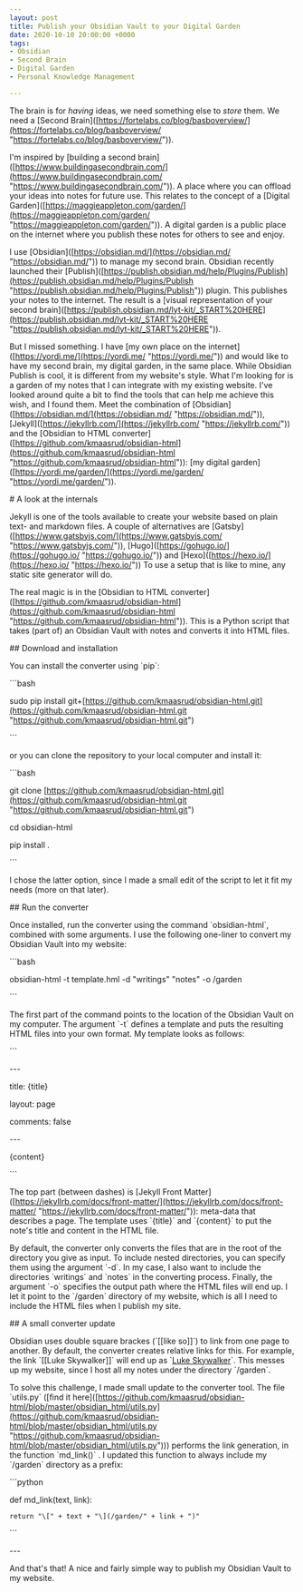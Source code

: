 ```yaml
---
layout: post
title: Publish your Obsidian Vault to your Digital Garden
date: 2020-10-10 20:00:00 +0000
tags:
- Obsidian
- Second Brain
- Digital Garden
- Personal Knowledge Management

---
```

The brain is for *having* ideas, we need something else to *store* them. We need a \[Second Brain\]([https://fortelabs.co/blog/basboverview/](https://fortelabs.co/blog/basboverview/ "https://fortelabs.co/blog/basboverview/")).

I'm inspired by \[building a second brain\]([https://www.buildingasecondbrain.com/](https://www.buildingasecondbrain.com/ "https://www.buildingasecondbrain.com/")). A place where you can offload your ideas into notes for future use. This relates to the concept of a \[Digital Garden\]([https://maggieappleton.com/garden/](https://maggieappleton.com/garden/ "https://maggieappleton.com/garden/")). A digital garden is a public place on the internet where you publish these notes for others to see and enjoy.

I use \[Obsidian\]([https://obsidian.md/](https://obsidian.md/ "https://obsidian.md/")) to manage my second brain. Obsidian recently launched their \[Publish\]([https://publish.obsidian.md/help/Plugins/Publish](https://publish.obsidian.md/help/Plugins/Publish "https://publish.obsidian.md/help/Plugins/Publish")) plugin. This publishes your notes to the internet. The result is a \[visual representation of your second brain\]([https://publish.obsidian.md/lyt-kit/_START%20HERE](https://publish.obsidian.md/lyt-kit/_START%20HERE "https://publish.obsidian.md/lyt-kit/_START%20HERE")).

But I missed something. I have \[my own place on the internet\]([https://yordi.me/](https://yordi.me/ "https://yordi.me/")) and would like to have my second brain, my digital garden, in the same place. While Obsidian Publish is cool, it is different from my website's style. What I'm looking for is a garden of my notes that I can integrate with my existing website. I've looked around quite a bit to find the tools that can help me achieve this wish, and I found them. Meet the combination of \[Obsidian\]([https://obsidian.md/](https://obsidian.md/ "https://obsidian.md/")), \[Jekyll\]([https://jekyllrb.com/](https://jekyllrb.com/ "https://jekyllrb.com/")) and the \[Obsidian to HTML converter\]([https://github.com/kmaasrud/obsidian-html](https://github.com/kmaasrud/obsidian-html "https://github.com/kmaasrud/obsidian-html")): \[my digital garden\]([https://yordi.me/garden/](https://yordi.me/garden/ "https://yordi.me/garden/")).

\# A look at the internals

Jekyll is one of the tools available to create your website based on plain text- and markdown files. A couple of alternatives are \[Gatsby\]([https://www.gatsbyjs.com/](https://www.gatsbyjs.com/ "https://www.gatsbyjs.com/")), \[Hugo\]([https://gohugo.io/](https://gohugo.io/ "https://gohugo.io/")) and \[Hexo\]([https://hexo.io/](https://hexo.io/ "https://hexo.io/")) To use a setup that is like to mine, any static site generator will do.

The real magic is in the \[Obsidian to HTML converter\]([https://github.com/kmaasrud/obsidian-html](https://github.com/kmaasrud/obsidian-html "https://github.com/kmaasrud/obsidian-html")). This is a Python script that takes (part of) an Obsidian Vault with notes and converts it into HTML files.

\## Download and installation

You can install the converter using \`pip\`:

\`\`\`bash

sudo pip install git+[https://github.com/kmaasrud/obsidian-html.git](https://github.com/kmaasrud/obsidian-html.git "https://github.com/kmaasrud/obsidian-html.git")

\`\`\`

or you can clone the repository to your local computer and install it:

\`\`\`bash

git clone [https://github.com/kmaasrud/obsidian-html.git](https://github.com/kmaasrud/obsidian-html.git "https://github.com/kmaasrud/obsidian-html.git")

cd obsidian-html

pip install .

\`\`\`

I chose the latter option, since I made a small edit of the script to let it fit my needs (more on that later).

\## Run the converter

Once installed, run the converter using the command \`obsidian-html\`, combined with some arguments. I use the following one-liner to convert my Obsidian Vault into my website:

\`\`\`bash

obsidian-html <path to my Obsidian Vault> -t template.hml -d "writings" "notes" -o <path to my website>/garden

\`\`\`

The first part of the command points to the location of the Obsidian Vault on my computer. The argument  \`-t\` defines a template and puts the resulting HTML files into your own format. My template looks as follows:

\`\`\`

\---

title: {title}

layout: page

comments: false

\---

{content}

\`\`\`

The top part (between dashes) is \[Jekyll Front Matter\]([https://jekyllrb.com/docs/front-matter/](https://jekyllrb.com/docs/front-matter/ "https://jekyllrb.com/docs/front-matter/")): meta-data that describes a page. The template uses \`{title}\` and \`{content}\` to put the note's title and content in the HTML file.

By default, the converter only converts the files that are in the root of the directory you give as input. To include nested directories, you can specify them using the argument \`-d\`. In my case, I also want to include the directories \`writings\` and \`notes\` in the converting process. Finally, the argument \`-o\` specifies the output path where the HTML files will end up. I let it point to the \`/garden\` directory of my website, which is all I need to include the HTML files when I publish my site.

\## A small converter update

Obsidian uses double square brackes (\`\[\[like so\]\]\`) to link from one page to another. By default, the converter creates relative links for this. For example, the link \`\[\[Luke Skywalker\]\]\` will end up as \`<a href="luke-skywalker">Luke Skywalker</a>\`. This messes up my website, since I host all my notes under the directory \`/garden\`.

To solve this challenge, I made small update to the converter tool. The file \`utils.py\` (\[find it here\]([https://github.com/kmaasrud/obsidian-html/blob/master/obsidian_html/utils.py](https://github.com/kmaasrud/obsidian-html/blob/master/obsidian_html/utils.py "https://github.com/kmaasrud/obsidian-html/blob/master/obsidian_html/utils.py"))) performs the link generation, in the function \`md_link()\` . I updated this function to always include my \`/garden\` directory as a prefix:

\`\`\`python

def md_link(text, link):

    return "\[" + text + "\](/garden/" + link + ")"

\`\`\`

\---

And that's that! A nice and fairly simple way to publish my Obsidian Vault to my website.
